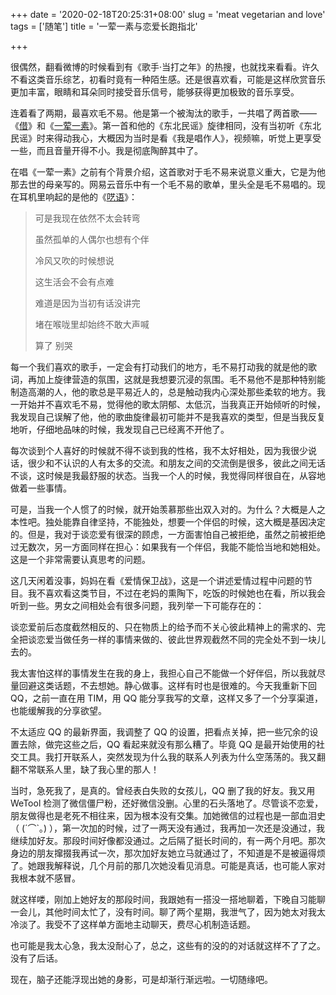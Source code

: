 +++
date = '2020-02-18T20:25:31+08:00'
slug = 'meat vegetarian and love'
tags = ['随笔']
title = '一荤一素与恋爱长跑指北'

+++

很偶然，翻看微博的时候看到有《歌手·当打之年》的热搜，也就找来看看。许久不看这类音乐综艺，初看时竟有一种陌生感。还是很喜欢看，可能是这样欣赏音乐更加丰富，眼睛和耳朵同时接受音乐信号，能够获得更加极致的音乐享受。

连着看了两期，最喜欢毛不易。他是第一个被淘汰的歌手，一共唱了两首歌——《[借](https://v.qq.com/x/cover/mzc002002h4z3iy/y0033i4qyd9.html)》和《[一荤一素](https://v.qq.com/x/cover/mzc0020087k3tvc/m0033e3uonj.html)》。第一首和他的《东北民谣》旋律相同，没有当初听《东北民谣》时来得动我心，大概因为当时是看《我是唱作人》，视频嘛，听觉上更享受一些，而且音量开得不小。我是彻底陶醉其中了。

在唱《一荤一素》之前有个背景介绍，这首歌对于毛不易来说意义重大，它是为他那去世的母亲写的。网易云音乐中有一个毛不易的歌单，里头全是毛不易唱的。现在耳机里响起的是他的《[呓语](http://music.163.com/song?id=1417862046&userid=625098275)》：

> 可是我现在依然不太会转弯
>
> 虽然孤单的人偶尔也想有个伴
>
> 冷风又吹的时候想说
>
> 这生活会不会有点难
>
> 难道是因为当初有话没讲完
>
> 堵在喉咙里却始终不敢大声喊
>
> 算了 别哭
>

每一个我们喜欢的歌手，一定会有打动我们的地方，毛不易打动我的就是他的歌词，再加上旋律营造的氛围，这就是我想要沉浸的氛围。毛不易他不是那种特别能制造高潮的人，他的歌总是平易近人的，总是触动我内心深处那些柔软的地方。我一开始并不喜欢毛不易，觉得他的歌太阴郁、太低沉，当我真正开始倾听的时候，我发现自己误解了他，他的歌曲旋律最初可能并不是我喜欢的类型，但是当我反复地听，仔细地品味的时候，我发现自己已经离不开他了。

每次谈到个人喜好的时候就不得不谈到我的性格，我不太好相处，因为我很少说话，很少和不认识的人有太多的交流。和朋友之间的交流倒是很多，彼此之间无话不谈，这时候是我最舒服的状态。当我一个人的时候，我觉得同样很自在，从容地做着一些事情。

可是，当我一个人惯了的时候，就开始羡慕那些出双入对的。为什么？大概是人之本性吧。独处能靠自律坚持，不能独处，想要一个伴侣的时候，这大概是基因决定的。但是，我对于谈恋爱有很深的顾虑，一方面害怕自己被拒绝，虽然之前被拒绝过无数次，另一方面同样在担心：如果我有一个伴侣，我能不能恰当地和她相处。这是一个非常需要认真思考的问题。

这几天闲着没事，妈妈在看《爱情保卫战》，这是一个讲述爱情过程中问题的节目。我不喜欢看这类节目，不过在老妈的熏陶下，吃饭的时候她也在看，所以我会听到一些。男女之间相处会有很多问题，我列举一下可能存在的：

谈恋爱前后态度截然相反的、只在物质上的给予而不关心彼此精神上的需求的、完全把谈恋爱当做任务一样的事情来做的、彼此世界观截然不同的完全处不到一块儿去的。

我太害怕这样的事情发生在我的身上，我担心自己不能做一个好伴侣，所以我就尽量回避这类话题，不去想她。静心做事。这样有时也是很难的。今天我重新下回 QQ，之前一直在用 TIM，用 QQ 能分享我写的文章，这样又多了一个分享渠道，也能缓解我的分享欲望。

不太适应 QQ 的最新界面，我调整了 QQ 的设置，把看点关掉，把一些冗余的设置去除，做完这些之后，QQ 看起来就没有那么糟了。毕竟 QQ 是最开始使用的社交工具。我打开联系人，突然发现为什么我的联系人列表为什么空荡荡的。我又翻翻不常联系人里，缺了我心里的那人！

当时，急死我了，是真的。曾经表白失败的女孩儿，QQ 删了我的好友。我又用 WeTool 检测了微信僵尸粉，还好微信没删。心里的石头落地了。尽管谈不恋爱，朋友做得也是老死不相往来，因为根本没有交集。加她微信的过程也是一部血泪史（ (´⌒`｡) ），第一次加的时候，过了一两天没有通过，我再加一次还是没通过，我继续加好友。那段时间好像都没通过。之后隔了挺长时间的，有一两个月吧。那次身边的朋友撺掇我再试一次，那次加好友她立马就通过了，不知道是不是被逼得烦了。她跟我解释说，几个月前的那几次她没看见消息。可能是真话，也可能人家对我根本就不感冒。

就这样喽，刚加上她好友的那段时间，我跟她有一搭没一搭地聊着，下晚自习能聊一会儿，其他时间太忙了，没有时间。聊了两个星期，我泄气了，因为她太对我太冷淡了。我受不了这样单方面地主动聊天，费尽心机制造话题。

也可能是我太心急，我太没耐心了，总之，这些有的没的的对话就这样不了了之。没有了后话。

现在，脑子还能浮现出她的身影，可是却渐行渐远啦。一切随缘吧。
